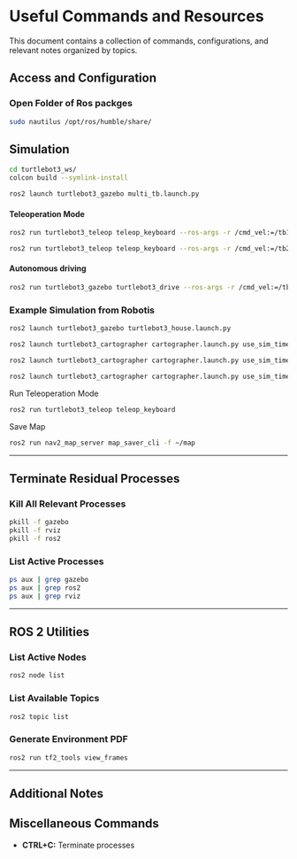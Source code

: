 # Useful Commands and Resources

This document contains a collection of commands, configurations, and relevant notes organized by topics.



## Access and Configuration

### Open Folder of Ros packges
```bash
sudo nautilus /opt/ros/humble/share/
```


## Simulation

```bash
cd turtlebot3_ws/
colcon build --symlink-install

ros2 launch turtlebot3_gazebo multi_tb.launch.py
```

#### Teleoperation Mode
```bash
ros2 run turtlebot3_teleop teleop_keyboard --ros-args -r /cmd_vel:=/tb1/cmd_vel
```
```bash
ros2 run turtlebot3_teleop teleop_keyboard --ros-args -r /cmd_vel:=/tb2/cmd_vel
```

#### Autonomous driving
  ```bash
  ros2 run turtlebot3_gazebo turtlebot3_drive --ros-args -r /cmd_vel:=/tb1/cmd_vel
  ```


### Example Simulation from Robotis
```bash
ros2 launch turtlebot3_gazebo turtlebot3_house.launch.py
```
```bash
ros2 launch turtlebot3_cartographer cartographer.launch.py use_sim_time:=True
```
```bash
ros2 launch turtlebot3_cartographer cartographer.launch.py use_sim_time:=True namespace:=/tb1
```
```bash
ros2 launch turtlebot3_cartographer cartographer.launch.py use_sim_time:=True namespace:=/tb2
```

Run Teleoperation Mode
```bash
ros2 run turtlebot3_teleop teleop_keyboard
```
Save Map
```bash
ros2 run nav2_map_server map_saver_cli -f ~/map
```

---

## Terminate Residual Processes

### Kill All Relevant Processes
```bash
pkill -f gazebo
pkill -f rviz
pkill -f ros2
```

### List Active Processes
```bash
ps aux | grep gazebo
ps aux | grep ros2
ps aux | grep rviz
```

---

## ROS 2 Utilities

### List Active Nodes
```bash
ros2 node list
```

### List Available Topics
```bash
ros2 topic list
```

### Generate Environment PDF
```bash
ros2 run tf2_tools view_frames
```

---

## Additional Notes



## Miscellaneous Commands

- **CTRL+C:** Terminate processes
